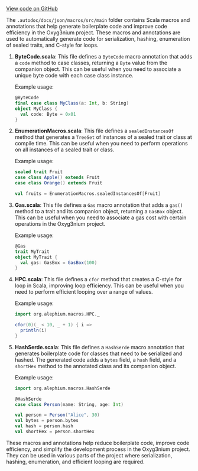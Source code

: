 [View code on GitHub](https://github.com/alephium/alephium/.autodoc/docs/json/macros/src/main)

The `.autodoc/docs/json/macros/src/main` folder contains Scala macros and annotations that help generate boilerplate code and improve code efficiency in the Oxyg3nium project. These macros and annotations are used to automatically generate code for serialization, hashing, enumeration of sealed traits, and C-style for loops.

1. **ByteCode.scala**: This file defines a `ByteCode` macro annotation that adds a `code` method to case classes, returning a `Byte` value from the companion object. This can be useful when you need to associate a unique byte code with each case class instance.

   Example usage:
   ```scala
   @ByteCode
   final case class MyClass(a: Int, b: String)
   object MyClass {
     val code: Byte = 0x01
   }
   ```

2. **EnumerationMacros.scala**: This file defines a `sealedInstancesOf` method that generates a `TreeSet` of instances of a sealed trait or class at compile time. This can be useful when you need to perform operations on all instances of a sealed trait or class.

   Example usage:
   ```scala
   sealed trait Fruit
   case class Apple() extends Fruit
   case class Orange() extends Fruit

   val fruits = EnumerationMacros.sealedInstancesOf[Fruit]
   ```

3. **Gas.scala**: This file defines a `Gas` macro annotation that adds a `gas()` method to a trait and its companion object, returning a `GasBox` object. This can be useful when you need to associate a gas cost with certain operations in the Oxyg3nium project.

   Example usage:
   ```scala
   @Gas
   trait MyTrait
   object MyTrait {
     val gas: GasBox = GasBox(100)
   }
   ```

4. **HPC.scala**: This file defines a `cfor` method that creates a C-style for loop in Scala, improving loop efficiency. This can be useful when you need to perform efficient looping over a range of values.

   Example usage:
   ```scala
   import org.alephium.macros.HPC._

   cfor(0)(_ < 10, _ + 1) { i =>
     println(i)
   }
   ```

5. **HashSerde.scala**: This file defines a `HashSerde` macro annotation that generates boilerplate code for classes that need to be serialized and hashed. The generated code adds a `bytes` field, a `hash` field, and a `shortHex` method to the annotated class and its companion object.

   Example usage:
   ```scala
   import org.alephium.macros.HashSerde

   @HashSerde
   case class Person(name: String, age: Int)

   val person = Person("Alice", 30)
   val bytes = person.bytes
   val hash = person.hash
   val shortHex = person.shortHex
   ```

These macros and annotations help reduce boilerplate code, improve code efficiency, and simplify the development process in the Oxyg3nium project. They can be used in various parts of the project where serialization, hashing, enumeration, and efficient looping are required.
